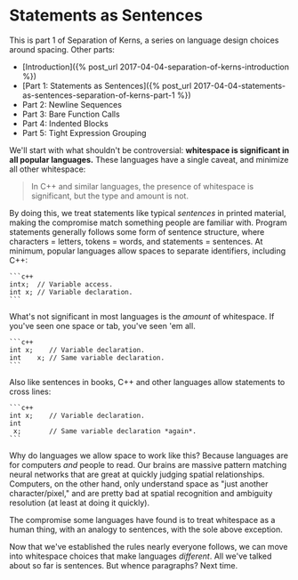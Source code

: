 Statements as Sentences
=======================

This is part 1 of Separation of Kerns, a series on language design choices around spacing. Other parts:

* [Introduction]({% post_url 2017-04-04-separation-of-kerns-introduction %})
* [Part 1: Statements as Sentences]({% post_url 2017-04-04-statements-as-sentences-separation-of-kerns-part-1 %})
* Part 2: Newline Sequences
* Part 3: Bare Function Calls
* Part 4: Indented Blocks
* Part 5: Tight Expression Grouping

We'll start with what shouldn't be controversial: **whitespace is significant in all popular languages.** These languages have a single caveat, and minimize all other whitespace:

> In C++ and similar languages, the presence of whitespace is significant, but the type and amount is not.

By doing this, we treat statements like typical *sentences* in printed material, making the compromise match something people are familiar with. Program statements generally follows some form of sentence structure, where characters = letters, tokens = words, and statements = sentences. At minimum, popular languages allow spaces to separate identifiers, including C++:

    ```c++
    intx;  // Variable access.
    int x; // Variable declaration.
    ```

What's not significant in most languages is the *amount* of whitespace. If you've seen one space or tab, you've seen 'em all.

    ```c++
    int x;    // Variable declaration.
    int    x; // Same variable declaration.
    ```

Also like sentences in books, C++ and other languages allow statements to cross lines:

    ```c++
    int x;    // Variable declaration.
    int  
     x;       // Same variable declaration *again*.
    ```

Why do languages we allow space to work like this? Because languages are for computers *and* people to read. Our brains are massive pattern matching neural networks that are great at quickly judging spatial relationships. Computers, on the other hand, only understand space as "just another character/pixel," and are pretty bad at spatial recognition and ambiguity resolution (at least at doing it quickly).

The compromise some languages have found is to treat whitespace as a human thing, with an analogy to sentences, with the sole above exception.

Now that we've established the rules nearly everyone follows, we can move into whitespace choices that make languages *different*. All we've talked about so far is sentences. But whence paragraphs? Next time.